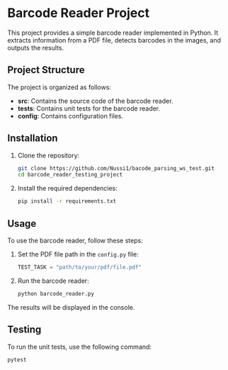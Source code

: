 # Barcode Reader Project

This project provides a simple barcode reader implemented in Python. It extracts information from a PDF file, detects barcodes in the images, and outputs the results.

## Project Structure

The project is organized as follows:

- **src**: Contains the source code of the barcode reader.
- **tests**: Contains unit tests for the barcode reader.
- **config**: Contains configuration files.

## Installation

1. Clone the repository:

    ```bash
    git clone https://github.com/Nussi1/bacode_parsing_ws_test.git
    cd barcode_reader_testing_project
    ```

2. Install the required dependencies:

    ```bash
    pip install -r requirements.txt
    ```

## Usage

To use the barcode reader, follow these steps:

1. Set the PDF file path in the `config.py` file:

    ```python
    TEST_TASK = "path/to/your/pdf/file.pdf"
    ```

2. Run the barcode reader:

    ```bash
    python barcode_reader.py
    ```

The results will be displayed in the console.

## Testing

To run the unit tests, use the following command:

```bash
pytest

